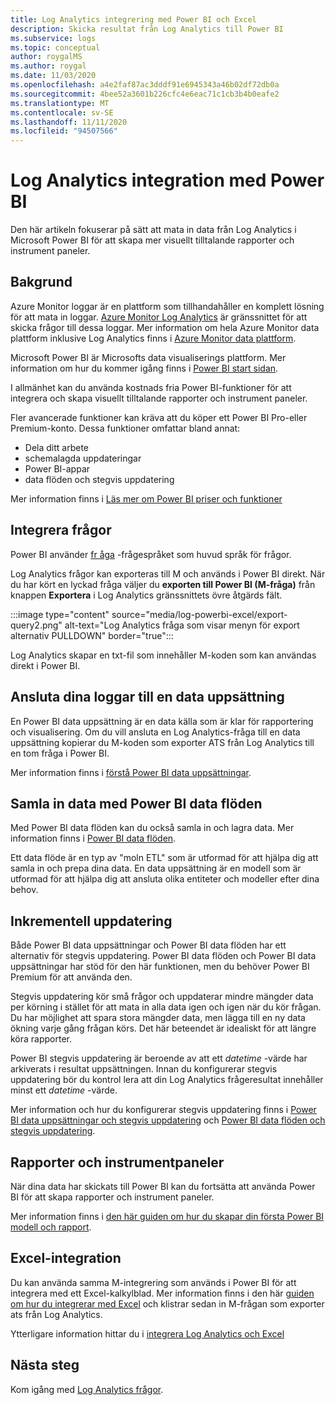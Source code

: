 ```yaml
---
title: Log Analytics integrering med Power BI och Excel
description: Skicka resultat från Log Analytics till Power BI
ms.subservice: logs
ms.topic: conceptual
author: roygalMS
ms.author: roygal
ms.date: 11/03/2020
ms.openlocfilehash: a4e2faf87ac3dddf91e6945343a46b02df72db0a
ms.sourcegitcommit: 4bee52a3601b226cfc4e6eac71c1cb3b4b0eafe2
ms.translationtype: MT
ms.contentlocale: sv-SE
ms.lasthandoff: 11/11/2020
ms.locfileid: "94507566"
---
```

# <a name="log-analytics-integration-with-power-bi"></a>Log Analytics integration med Power BI

Den här artikeln fokuserar på sätt att mata in data från Log Analytics i Microsoft Power BI för att skapa mer visuellt tilltalande rapporter och instrument paneler. 

## <a name="background"></a>Bakgrund 

Azure Monitor loggar är en plattform som tillhandahåller en komplett lösning för att mata in loggar. [Azure Monitor Log Analytics](../platform/data-platform.md#) är gränssnittet för att skicka frågor till dessa loggar. Mer information om hela Azure Monitor data plattform inklusive Log Analytics finns i [Azure Monitor data plattform](../platform/data-platform.md). 

Microsoft Power BI är Microsofts data visualiserings plattform. Mer information om hur du kommer igång finns i [Power BI start sidan](https://powerbi.microsoft.com/). 


I allmänhet kan du använda kostnads fria Power BI-funktioner för att integrera och skapa visuellt tilltalande rapporter och instrument paneler.

Fler avancerade funktioner kan kräva att du köper ett Power BI Pro-eller Premium-konto. Dessa funktioner omfattar bland annat: 
 - Dela ditt arbete 
 - schemalagda uppdateringar
 - Power BI-appar 
 - data flöden och stegvis uppdatering 

Mer information finns i [Läs mer om Power BI priser och funktioner](https://powerbi.microsoft.com/pricing/) 

## <a name="integrating-queries"></a>Integrera frågor  

Power BI använder [fr åga](/powerquery-m/power-query-m-language-specification/) -frågespråket som huvud språk för frågor. 

Log Analytics frågor kan exporteras till M och används i Power BI direkt. När du har kört en lyckad fråga väljer du **exporten till Power BI (M-fråga)** från knappen **Exportera** i Log Analytics gränssnittets övre åtgärds fält.

:::image type="content" source="media/log-powerbi-excel/export-query2.png" alt-text="Log Analytics fråga som visar menyn för export alternativ PULLDOWN" border="true":::

Log Analytics skapar en txt-fil som innehåller M-koden som kan användas direkt i Power BI.

## <a name="connecting-your-logs-to-a-dataset"></a>Ansluta dina loggar till en data uppsättning 

En Power BI data uppsättning är en data källa som är klar för rapportering och visualisering. Om du vill ansluta en Log Analytics-fråga till en data uppsättning kopierar du M-koden som exporter ATS från Log Analytics till en tom fråga i Power BI. 

Mer information finns i [förstå Power BI data uppsättningar](/power-bi/service-datasets-understand/). 

## <a name="collect-data-with-power-bi-dataflows"></a>Samla in data med Power BI data flöden 

Med Power BI data flöden kan du också samla in och lagra data. Mer information finns i [Power BI data flöden](/power-bi/service-dataflows-overview).

Ett data flöde är en typ av "moln ETL" som är utformad för att hjälpa dig att samla in och prepa dina data. En data uppsättning är en modell som är utformad för att hjälpa dig att ansluta olika entiteter och modeller efter dina behov.

## <a name="incremental-refresh"></a>Inkrementell uppdatering 

Både Power BI data uppsättningar och Power BI data flöden har ett alternativ för stegvis uppdatering. Power BI data flöden och Power BI data uppsättningar har stöd för den här funktionen, men du behöver Power BI Premium för att använda den.  


Stegvis uppdatering kör små frågor och uppdaterar mindre mängder data per körning i stället för att mata in alla data igen och igen när du kör frågan. Du har möjlighet att spara stora mängder data, men lägga till en ny data ökning varje gång frågan körs. Det här beteendet är idealiskt för att längre köra rapporter.

Power BI stegvis uppdatering är beroende av att ett *datetime* -värde har arkiverats i resultat uppsättningen. Innan du konfigurerar stegvis uppdatering bör du kontrol lera att din Log Analytics frågeresultat innehåller minst ett *datetime* -värde. 

Mer information och hur du konfigurerar stegvis uppdatering finns i [Power BI data uppsättningar och stegvis uppdatering](/power-bi/service-premium-incremental-refresh) och [Power BI data flöden och stegvis uppdatering](/power-bi/service-dataflows-incremental-refresh).

## <a name="reports-and-dashboards"></a>Rapporter och instrumentpaneler

När dina data har skickats till Power BI kan du fortsätta att använda Power BI för att skapa rapporter och instrument paneler.

Mer information finns i [den här guiden om hur du skapar din första Power BI modell och rapport](/learn/modules/build-your-first-power-bi-report/).  

## <a name="excel-integration"></a>Excel-integration

Du kan använda samma M-integrering som används i Power BI för att integrera med ett Excel-kalkylblad. Mer information finns i den här [guiden om hur du integrerar med Excel](https://support.microsoft.com/office/import-data-from-external-data-sources-power-query-be4330b3-5356-486c-a168-b68e9e616f5a) och klistrar sedan in M-frågan som exporter ats från Log Analytics.

Ytterligare information hittar du i [integrera Log Analytics och Excel](log-excel.md)

## <a name="next-steps"></a>Nästa steg

Kom igång med [Log Analytics frågor](log-query-overview.md).
